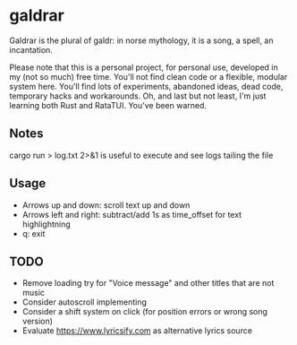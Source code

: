 # galdrar

Galdrar is the plural of galdr: in norse mythology, it is a song, a spell, an incantation.

Please note that this is a personal project, for personal use, developed in my (not so much) free time. You'll not find clean code or a flexible, modular system here. You'll find lots of experiments, abandoned ideas, dead code, temporary hacks and workarounds. Oh, and last but not least, I'm just learning both Rust and RataTUI. You've been warned.

## Notes

cargo run > log.txt 2>&1 is useful to execute and see logs tailing the file

## Usage

- Arrows up and down: scroll text up and down
- Arrows left and right: subtract/add 1s as time_offset for text highlightning
- q: exit

## TODO
- Remove loading try for "Voice message" and other titles that are not music
- Consider autoscroll implementing
- Consider a shift system on click (for position errors or wrong song version)
- Evaluate https://www.lyricsify.com as alternative lyrics source
